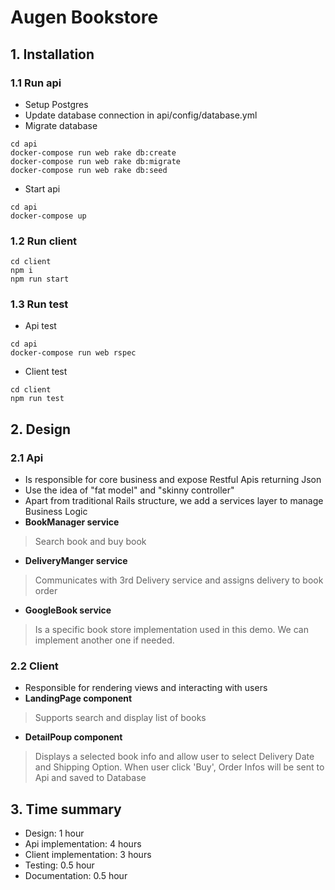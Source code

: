 # Augen Bookstore
## 1. Installation
### 1.1 Run api
- Setup Postgres
- Update database connection in api/config/database.yml
- Migrate database
```
cd api
docker-compose run web rake db:create
docker-compose run web rake db:migrate
docker-compose run web rake db:seed
```
- Start api
```
cd api
docker-compose up
```
### 1.2 Run client
```
cd client
npm i
npm run start
```
### 1.3 Run test
- Api test
```
cd api
docker-compose run web rspec
```
- Client test
```
cd client
npm run test
```
## 2. Design
### 2.1 Api
- Is responsible for core business and expose Restful Apis returning Json
- Use the idea of "fat model" and "skinny controller"
- Apart from traditional Rails structure, we add a services layer to manage Business Logic
- **BookManager service** 
> Search book and buy book
- **DeliveryManger service**
> Communicates with 3rd Delivery service and assigns delivery to book order
- **GoogleBook service** 
> Is a specific book store implementation used in this demo. We can implement another one if needed.
### 2.2 Client
- Responsible for rendering views and interacting with users
- **LandingPage component**
> Supports search and display list of books
- **DetailPoup component**
> Displays a selected book info and allow user to select Delivery Date and Shipping Option. When user click 'Buy', Order Infos will be sent to Api and saved to Database

## 3. Time summary
- Design: 1 hour
- Api implementation: 4 hours
- Client implementation: 3 hours
- Testing: 0.5 hour
- Documentation: 0.5 hour


